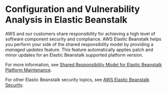# Configuration and Vulnerability Analysis in Elastic Beanstalk<a name="vulnerability-analysis-and-management"></a>

AWS and our customers share responsibility for achieving a high level of software component security and compliance\. AWS Elastic Beanstalk helps you perform your side of the shared responsibility model by providing a *managed updates* feature\. This feature automatically applies patch and minor updates for an Elastic Beanstalk supported platform version\.

For more information, see [Shared Responsibility Model for Elastic Beanstalk Platform Maintenance](platforms-shared-responsibility.md)\.

For other Elastic Beanstalk security topics, see [AWS Elastic Beanstalk Security](security.md)\.